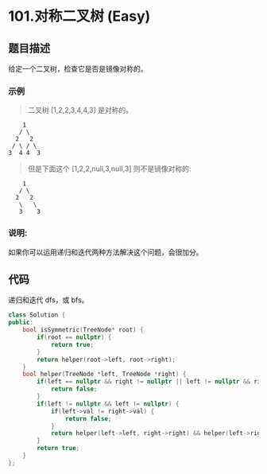 # 101.对称二叉树 (Easy)

## 题目描述

给定一个二叉树，检查它是否是镜像对称的。

### 示例

> 二叉树 [1,2,2,3,4,4,3] 是对称的。

```
    1
   / \
  2   2
 / \ / \
3  4 4  3
```

> 但是下面这个 [1,2,2,null,3,null,3] 则不是镜像对称的:

```
    1
   / \
  2   2
   \   \
   3    3
```

### 说明:

如果你可以运用递归和迭代两种方法解决这个问题，会很加分。

## 代码

递归和迭代 dfs，或 bfs。

```c++ tab="递归"
class Solution {
public:
    bool isSymmetric(TreeNode* root) {
        if(root == nullptr) {
            return true;
        }
        return helper(root->left, root->right);
    }
    bool helper(TreeNode *left, TreeNode *right) {
        if(left == nullptr && right != nullptr || left != nullptr && right == nullptr) {
            return false;
        }
        if(left != nullptr && left != nullptr) {
            if(left->val != right->val) {
                return false;
            }
            return helper(left->left, right->right) && helper(left->right, right->left);
        }
        return true;
    }
};
```

```c++ tab="栈"

```
